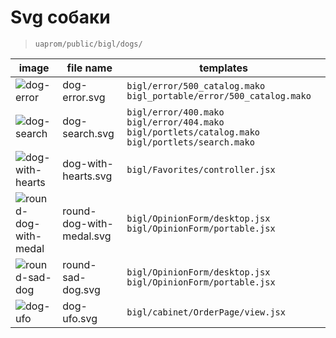 <!--
more/images/svg-dogs|1
-->

[dog-error]: http://assets.uaprom-trunk.dev-cluster.uaprom/bigl/images/dogs/dog-error.svg "svg-dog"
[dog-search]: http://assets.uaprom-trunk.dev-cluster.uaprom/bigl/images/dogs/dog-search.svg "svg-dog"
[dog-with-hearts]: http://assets.uaprom-trunk.dev-cluster.uaprom/bigl/images/dogs/dog-with-hearts.svg "svg-dog"
[round-dog-with-medal]: http://assets.uaprom-trunk.dev-cluster.uaprom/bigl/images/dogs/round-dog-with-medal.svg "svg-dog"
[round-sad-dog]: http://assets.uaprom-trunk.dev-cluster.uaprom/bigl/images/dogs/round-sad-dog.svg "svg-dog"
[dog-ufo]: http://assets.uaprom-trunk.dev-cluster.uaprom/bigl/images/dogs/dog-ufo.svg "svg-dog"


# Svg собаки

> `uaprom/public/bigl/dogs/`


|          image          |        file name         |  templates |
|-------------------------|--------------------------|------------|
| ![dog-error]            | dog-error.svg            | `bigl/error/500_catalog.mako` `bigl_portable/error/500_catalog.mako` |
| ![dog-search]           | dog-search.svg           | `bigl/error/400.mako` `bigl/error/404.mako` `bigl/portlets/catalog.mako` `bigl/portlets/search.mako` |
| ![dog-with-hearts]      | dog-with-hearts.svg      | `bigl/Favorites/controller.jsx` |
| ![round-dog-with-medal] | round-dog-with-medal.svg | `bigl/OpinionForm/desktop.jsx` `bigl/OpinionForm/portable.jsx` |
| ![round-sad-dog]        | round-sad-dog.svg        | `bigl/OpinionForm/desktop.jsx` `bigl/OpinionForm/portable.jsx` |
| ![dog-ufo]              | dog-ufo.svg              | `bigl/cabinet/OrderPage/view.jsx` |



